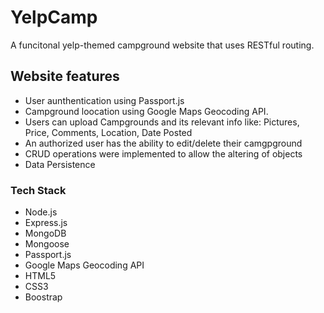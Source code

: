 # YelpCamp

A funcitonal yelp-themed campground website that uses RESTful routing.

## Website features
- User aunthentication using Passport.js
- Campground loocation using Google Maps Geocoding API.
- Users can upload Campgrounds and its relevant info like: Pictures, Price, Comments, Location, Date Posted
- An authorized user has the ability to edit/delete their camgpground
- CRUD operations were implemented to allow the altering of objects
- Data Persistence 

### Tech Stack

- Node.js 
- Express.js
- MongoDB
- Mongoose
- Passport.js
- Google Maps Geocoding API
- HTML5
- CSS3
- Boostrap

